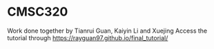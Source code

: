 # CMSC320
Work done together by Tianrui Guan, Kaiyin Li and Xuejing 
Access the tutorial through https://rayguan97.github.io/final_tutorial/
